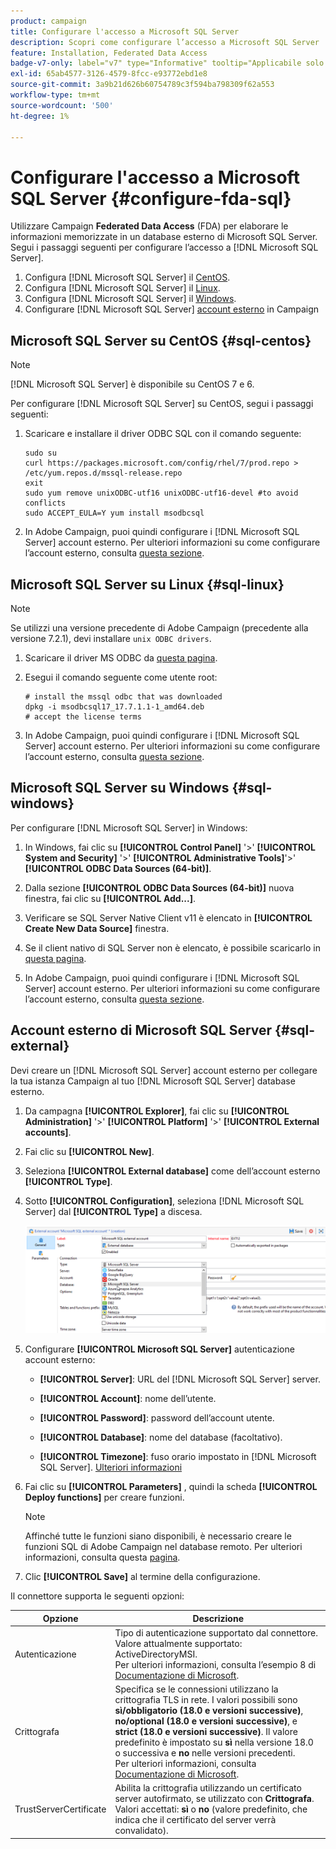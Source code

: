 ```yaml
---
product: campaign
title: Configurare l'accesso a Microsoft SQL Server
description: Scopri come configurare l’accesso a Microsoft SQL Server
feature: Installation, Federated Data Access
badge-v7-only: label="v7" type="Informative" tooltip="Applicabile solo a Campaign Classic v7"
exl-id: 65ab4577-3126-4579-8fcc-e93772ebd1e8
source-git-commit: 3a9b21d626b60754789c3f594ba798309f62a553
workflow-type: tm+mt
source-wordcount: '500'
ht-degree: 1%

---
```


# Configurare l&#39;accesso a Microsoft SQL Server {#configure-fda-sql}



Utilizzare Campaign **Federated Data Access** (FDA) per elaborare le informazioni memorizzate in un database esterno di Microsoft SQL Server. Segui i passaggi seguenti per configurare l’accesso a [!DNL Microsoft SQL Server].

1. Configura [!DNL Microsoft SQL Server] il [CentOS](#sql-centos).
1. Configura [!DNL Microsoft SQL Server] il [Linux](#sql-linux).
1. Configura [!DNL Microsoft SQL Server] il [Windows](#sql-windows).
1. Configurare [!DNL Microsoft SQL Server] [account esterno](#sql-external) in Campaign

## Microsoft SQL Server su CentOS {#sql-centos}

>[!NOTE]
>
> [!DNL Microsoft SQL Server] è disponibile su CentOS 7 e 6.

Per configurare [!DNL Microsoft SQL Server] su CentOS, segui i passaggi seguenti:

1. Scaricare e installare il driver ODBC SQL con il comando seguente:

   ```
   sudo su
   curl https://packages.microsoft.com/config/rhel/7/prod.repo > /etc/yum.repos.d/mssql-release.repo
   exit
   sudo yum remove unixODBC-utf16 unixODBC-utf16-devel #to avoid conflicts
   sudo ACCEPT_EULA=Y yum install msodbcsql
   ```

1. In Adobe Campaign, puoi quindi configurare i [!DNL Microsoft SQL Server] account esterno. Per ulteriori informazioni su come configurare l’account esterno, consulta [questa sezione](#sql-external).

## Microsoft SQL Server su Linux {#sql-linux}

>[!NOTE]
>
> Se utilizzi una versione precedente di Adobe Campaign (precedente alla versione 7.2.1), devi installare `unix ODBC drivers`.

1. Scaricare il driver MS ODBC da [questa pagina](https://packages.microsoft.com/ubuntu/16.04/prod/pool/main/m/msodbcsql17/).

1. Esegui il comando seguente come utente root:

   ```
   # install the mssql odbc that was downloaded
   dpkg -i msodbcsql17_17.7.1.1-1_amd64.deb
   # accept the license terms
   ```

1. In Adobe Campaign, puoi quindi configurare i [!DNL Microsoft SQL Server] account esterno. Per ulteriori informazioni su come configurare l’account esterno, consulta [questa sezione](#sql-external).

## Microsoft SQL Server su Windows {#sql-windows}

Per configurare [!DNL Microsoft SQL Server] in Windows:

1. In Windows, fai clic su **[!UICONTROL Control Panel]** &#39;>&#39; **[!UICONTROL System and Security]** &#39;>&#39; **[!UICONTROL Administrative Tools]**&#39;>&#39; **[!UICONTROL ODBC Data Sources (64-bit)]**.

1. Dalla sezione **[!UICONTROL ODBC Data Sources (64-bit)]** nuova finestra, fai clic su **[!UICONTROL Add...]**.

1. Verificare se SQL Server Native Client v11 è elencato in **[!UICONTROL Create New Data Source]** finestra.

1. Se il client nativo di SQL Server non è elencato, è possibile scaricarlo in [questa pagina](https://www.microsoft.com/en-my/download/details.aspx?id=36434).

1. In Adobe Campaign, puoi quindi configurare i [!DNL Microsoft SQL Server] account esterno. Per ulteriori informazioni su come configurare l’account esterno, consulta [questa sezione](#sql-external).

## Account esterno di Microsoft SQL Server {#sql-external}

Devi creare un [!DNL Microsoft SQL Server] account esterno per collegare la tua istanza Campaign al tuo [!DNL Microsoft SQL Server] database esterno.

1. Da campagna **[!UICONTROL Explorer]**, fai clic su **[!UICONTROL Administration]** &#39;>&#39; **[!UICONTROL Platform]** &#39;>&#39; **[!UICONTROL External accounts]**.

1. Fai clic su **[!UICONTROL New]**.

1. Seleziona **[!UICONTROL External database]** come dell’account esterno **[!UICONTROL Type]**.

1. Sotto **[!UICONTROL Configuration]**, seleziona [!DNL Microsoft SQL Server] dal **[!UICONTROL Type]** a discesa.

   ![](assets/sql.png)

1. Configurare **[!UICONTROL Microsoft SQL Server]** autenticazione account esterno:

   * **[!UICONTROL Server]**: URL del [!DNL Microsoft SQL Server] server.

   * **[!UICONTROL Account]**: nome dell’utente.

   * **[!UICONTROL Password]**: password dell’account utente.

   * **[!UICONTROL Database]**: nome del database (facoltativo).

   * **[!UICONTROL Timezone]**: fuso orario impostato in [!DNL Microsoft SQL Server]. [Ulteriori informazioni](https://docs.microsoft.com/en-us/sql/t-sql/functions/current-timezone-transact-sql?view=sql-server-ver15)

1. Fai clic su **[!UICONTROL Parameters]** , quindi la scheda **[!UICONTROL Deploy functions]** per creare funzioni.

   >[!NOTE]
   >
   >Affinché tutte le funzioni siano disponibili, è necessario creare le funzioni SQL di Adobe Campaign nel database remoto. Per ulteriori informazioni, consulta questa [pagina](../../configuration/using/adding-additional-sql-functions.md).

1. Clic **[!UICONTROL Save]** al termine della configurazione.

Il connettore supporta le seguenti opzioni:

| Opzione | Descrizione |
|---|---|
| Autenticazione | Tipo di autenticazione supportato dal connettore. Valore attualmente supportato: ActiveDirectoryMSI. <br> Per ulteriori informazioni, consulta l’esempio 8 di [Documentazione di Microsoft](https://docs.microsoft.com/en-us/sql/connect/odbc/using-azure-active-directory?view=sql-server-ver15#example-connection-strings). |
| Crittografa | Specifica se le connessioni utilizzano la crittografia TLS in rete. I valori possibili sono **sì/obbligatorio (18.0 e versioni successive)**, **no/optional (18.0 e versioni successive)**, e **strict (18.0 e versioni successive)**. Il valore predefinito è impostato su **sì** nella versione 18.0 o successiva e **no** nelle versioni precedenti. <br>Per ulteriori informazioni, consulta [Documentazione di Microsoft](https://docs.microsoft.com/en-us/sql/connect/odbc/dsn-connection-string-attribute?view=azure-sqldw-latest#encrypt). |
| TrustServerCertificate | Abilita la crittografia utilizzando un certificato server autofirmato, se utilizzato con **Crittografa**. <br>Valori accettati: **sì** o **no** (valore predefinito, che indica che il certificato del server verrà convalidato). |
